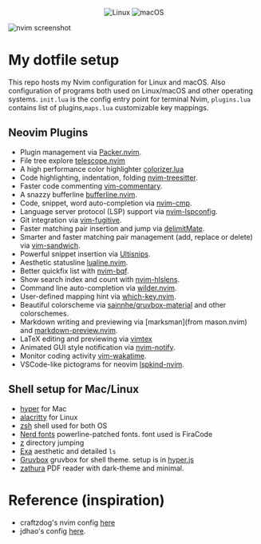 <div align="center">
<p><a>
      <img alt="Linux" src="https://img.shields.io/badge/Linux-%23.svg?style=flat-square&logo=linux&color=FCC624&logoColor=black" />
    </a>
    <a>
      <img alt="macOS" src="https://img.shields.io/badge/macOS-%23.svg?style=flat-square&logo=apple&color=000000&logoColor=white" />
    </a></p>
</div>

![nvim screenshot](./images/nvim_scr.jpeg)

# My dotfile setup

This repo hosts my Nvim configuration for Linux and macOS. Also configuration
of programs both used on Linux/macOS and other operating systems.
`init.lua` is the config entry point for terminal Nvim, `plugins.lua`
contains list of plugins,`maps.lua` customizable key mappings.

## Neovim Plugins

- Plugin management via [Packer.nvim](https://github.com/wbthomason/packer.nvim).
- File tree explore [telescope.nvim](https://github.com/nvim-telescope/telescope.nvim)
- A high performance color highlighter [colorizer.lua](https://github.com/norcalli/nvim-colorizer.lua)
- Code highlighting, indentation, folding [nvim-treesitter](https://github.com/nvim-treesitter/nvim-treesitter).
- Faster code commenting [vim-commentary](https://github.com/tpope/vim-commentary).
- A snazzy bufferline [bufferline.nvim](https://github.com/akinsho/bufferline.nvim).
- Code, snippet, word auto-completion via [nvim-cmp](https://github.com/hrsh7th/nvim-cmp).
- Language server protocol (LSP) support via [nvim-lspconfig](https://github.com/neovim/nvim-lspconfig).
- Git integration via [vim-fugitive](https://github.com/tpope/vim-fugitive).
- Faster matching pair insertion and jump via [delimitMate](https://github.com/Raimondi/delimitMate).
- Smarter and faster matching pair management (add, replace or delete) via [vim-sandwich](https://github.com/machakann/vim-sandwich).
- Powerful snippet insertion via [Ultisnips](https://github.com/SirVer/ultisnips).
- Aesthetic statusline [lualine.nvim](https://github.com/nvim-lualine/lualine.nvim).
- Better quickfix list with [nvim-bqf](https://github.com/kevinhwang91/nvim-bqf).
- Show search index and count with [nvim-hlslens](https://github.com/kevinhwang91/nvim-hlslens).
- Command line auto-completion via [wilder.nvim](https://github.com/gelguy/wilder.nvim).
- User-defined mapping hint via [which-key.nvim](https://github.com/folke/which-key.nvim).
- Beautiful colorscheme via [sainnhe/gruvbox-material](https://github.com/sainnhe/gruvbox-material) and other colorschemes.
- Markdown writing and previewing via [marksman](from mason.nvim) and [markdown-preview.nvim](https://github.com/iamcco/markdown-preview.nvim).
- LaTeX editing and previewing via [vimtex](https://github.com/lervag/vimtex)
- Animated GUI style notification via [nvim-notify](https://github.com/rcarriga/nvim-notify).
- Monitor coding activity [vim-wakatime](https://github.com/wakatime/vim-wakatime).
- VSCode-like pictograms for neovim [lspkind-nvim](https://github.com/onsails/lspkind.nvim).
<!-- - Query `Dash.app` with neovim [dash.nvim](https://github.com/mrjones2014/dash.nvim). -->

## Shell setup for Mac/Linux

- [hyper](https://hyper.is/) for Mac
- [alacritty](https://github.com/alacritty/alacritty.git) for Linux
- [zsh](https://github.com/z-shell) shell used for both OS
- [Nerd fonts](https://github.com/ryanoasis/nerd-fonts) powerline-patched fonts. font used is FiraCode
- [z](https://github.com/rupa/z.git) directory jumping
- [Exa](https://the.exa.website/) aesthetic and detailed `ls`
- [Gruvbox](https://github.com/morhetz/gruvbox.git) gruvbox for shell theme. setup is in [hyper.js](https://github.com/g3ar-v/dot-files/blob/master/.hyper.js)
- [zathura]() PDF reader with dark-theme and minimal.

# Reference (inspiration)

- craftzdog's nvim config [here](https://github.com/craftzdog/dotfiles-public/tree/master/.config/nvim)
- jdhao's config [here](https://github.com/jdhao/nvim-config).
